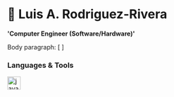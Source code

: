 # 🌱 Luis A. Rodriguez-Rivera

**'Computer Engineer (Software/Hardware)'**

Body paragraph: [ ]

### Languages & Tools
<img align="left" alt="java" width="30px" style="padding-right:10px;" src="https://cdn.jsdelivr.net/gh/devicons/devicon/icons/java/java-original.svg" />
